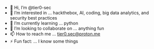 - 👋 Hi, I’m @tier0-sec
- 👀 I’m interested in ... hackthebox, AI, coding, big data analytics, and security best practices
- 🌱 I’m currently learning ... python
- 💞️ I’m looking to collaborate on ... anything fun
- 📫 How to reach me ... tier0.sec@proton.me
- ⚡ Fun fact: ... I know some things

<!---
tier0-sec/tier0-sec is a ✨ special ✨ repository because its `README.md` (this file) appears on your GitHub profile.
You can click the Preview link to take a look at your changes.
--->
